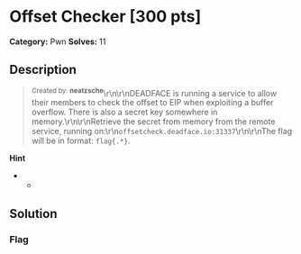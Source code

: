 # Offset Checker [300 pts]

**Category:** Pwn
**Solves:** 11

## Description
><sup>Created by: <b>neatzsche</b></sup>\r\n\r\nDEADFACE is running a service to allow their members to check the offset to EIP when exploiting a buffer overflow. There is also a secret key somewhere in memory.\r\n\r\nRetrieve the secret from memory from the remote service, running on:\r\n`offsetcheck.deadface.io:31337`\r\n\r\nThe flag will be in format: `flag{.*}`.

**Hint**
* -

## Solution

### Flag

